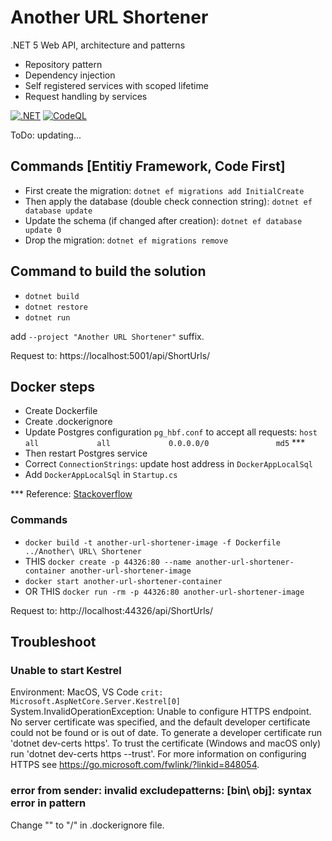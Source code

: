 # Another URL Shortener
.NET 5 Web API, architecture and patterns
* Repository pattern
* Dependency injection
* Self registered services with scoped lifetime
* Request handling by services

[![.NET](https://github.com/Nabid/Another-URL-Shortener/actions/workflows/dotnet.yml/badge.svg?branch=master)](https://github.com/Nabid/Another-URL-Shortener/actions/workflows/dotnet.yml) [![CodeQL](https://github.com/Nabid/Another-URL-Shortener/actions/workflows/codeql-analysis.yml/badge.svg?branch=master)](https://github.com/Nabid/Another-URL-Shortener/actions/workflows/codeql-analysis.yml)

ToDo: updating...

## Commands [Entitiy Framework, Code First]
* First create the migration: ```dotnet ef migrations add InitialCreate```
* Then apply the database (double check connection string): ```dotnet ef database update```
* Update the schema (if changed after creation): ```dotnet ef database update 0```
* Drop the migration: ```dotnet ef migrations remove```

## Command to build the solution
* ```dotnet build```
* ```dotnet restore```
* ```dotnet run```

add ```--project "Another URL Shortener"``` suffix.

Request to: https://localhost:5001/api/ShortUrls/

## Docker steps
* Create Dockerfile
* Create .dockerignore
* Update Postgres configuration `pg_hbf.conf` to accept all requests:
`host    all             all             0.0.0.0/0               md5`
\***
* Then restart Postgres service
* Correct `ConnectionStrings`: update host address in `DockerAppLocalSql`
* Add `DockerAppLocalSql` in `Startup.cs`

*** Reference: [Stackoverflow](https://stackoverflow.com/a/31249288/3731282)
### Commands
* ```docker build -t another-url-shortener-image -f Dockerfile ../Another\ URL\ Shortener```
* THIS ```docker create -p 44326:80 --name another-url-shortener-container another-url-shortener-image```
* ```docker start another-url-shortener-container```
* OR THIS ```docker run -rm -p 44326:80 another-url-shortener-image```

Request to: http://localhost:44326/api/ShortUrls/

## Troubleshoot
### Unable to start Kestrel
Environment: MacOS, VS Code
`crit: Microsoft.AspNetCore.Server.Kestrel[0]`
System.InvalidOperationException: Unable to configure HTTPS endpoint. No server certificate was specified, and the default developer certificate could not be found or is out of date.
To generate a developer certificate run 'dotnet dev-certs https'. To trust the certificate (Windows and macOS only) run 'dotnet dev-certs https --trust'.
For more information on configuring HTTPS see https://go.microsoft.com/fwlink/?linkid=848054.

### error from sender: invalid excludepatterns: [bin\ obj\]: syntax error in pattern
Change "\" to "/" in .dockerignore file.